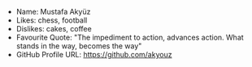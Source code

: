 - Name: Mustafa Akyüz
- Likes: chess, football
- Dislikes: cakes, coffee
- Favourite Quote: "The impediment to action, advances action. What stands in the way, becomes the way"
- GitHub Profile URL: https://github.com/akyouz